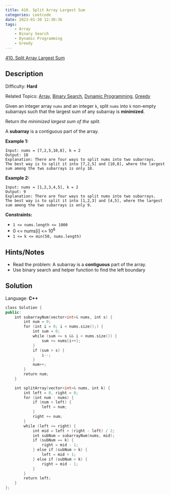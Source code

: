 ```yaml
---
title: 410. Split Array Largest Sum
categories: Leetcode
date: 2023-01-30 12:30:36
tags:
    - Array
    - Binary Search
    - Dynamic Programming
    - Greedy
---
```


[410\. Split Array Largest Sum](https://leetcode.com/problems/split-array-largest-sum/)

## Description

Difficulty: **Hard**

Related Topics: [Array](https://leetcode.com/tag/array/), [Binary Search](https://leetcode.com/tag/binary-search/), [Dynamic Programming](https://leetcode.com/tag/dynamic-programming/), [Greedy](https://leetcode.com/tag/greedy/)

Given an integer array `nums` and an integer `k`, split `nums` into `k` non-empty subarrays such that the largest sum of any subarray is **minimized**.

Return _the minimized largest sum of the split_.

A **subarray** is a contiguous part of the array.

**Example 1:**

```text
Input: nums = [7,2,5,10,8], k = 2
Output: 18
Explanation: There are four ways to split nums into two subarrays.
The best way is to split it into [7,2,5] and [10,8], where the largest sum among the two subarrays is only 18.
```

**Example 2:**

```text
Input: nums = [1,2,3,4,5], k = 2
Output: 9
Explanation: There are four ways to split nums into two subarrays.
The best way is to split it into [1,2,3] and [4,5], where the largest sum among the two subarrays is only 9.
```

**Constraints:**

* `1 <= nums.length <= 1000`
* 0 <= nums[i] <= 10<sup>6</sup>
* `1 <= k <= min(50, nums.length)`

## Hints/Notes

* Read the problem: A subarray is a **contiguous** part of the array.
* Use binary search and helper function to find the left boundary

## Solution

Language: **C++**

```C++
class Solution {
public:
    int subarrayNum(vector<int>& nums, int s) {
        int num = 0;
        for (int i = 0; i < nums.size();) {
            int sum = 0;
            while (sum <= s && i < nums.size()) {
                sum += nums[i++];
            }
            if (sum > s) {
                i--;
            }
            num++;
        }
        return num;
    }

    int splitArray(vector<int>& nums, int k) {
        int left = 0, right = 0;
        for (int num : nums) {
            if (num > left) {
                left = num;
            }
            right += num;
        }
        while (left <= right) {
            int mid = left + (right - left) / 2;
            int subNum = subarrayNum(nums, mid);
            if (subNum == k) {
                right = mid - 1;
            } else if (subNum > k) {
                left = mid + 1;
            } else if (subNum < k) {
                right = mid - 1;
            }
        }
        return left;
    }
};
```
